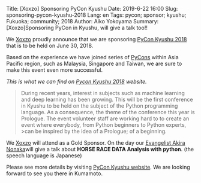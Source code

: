 Title: [Xoxzo] Sponsoring PyCon Kyushu
Date: 2019-6-22 16:00
Slug: sponsoring-pycon-kyushu-2018
Lang: en
Tags: pycon; sponsor; kyushu; Fukuoka; community; 2018
Author: Aiko Yokoyama
Summary: [Xoxzo]Sponsoring PyCon in Kyushu, will give a talk too!!


We [Xoxzo](https://www.xoxzo.com/en/) proudly announce that we are sponsoring
[PyCon Kyushu 2018](http://kyushu.pycon.jp/) that is to be held on June 30, 2018.

Based on the experience we have joined series of [PyCons](http://www.pycon.org/) 
within Asia Pacific region, such as Malaysia, Singapore and Taiwan, we are sure to make
this event even more successful.

_This is what we can find on [Pycon Kyushu 2018](http://kyushu.pycon.jp/) website._
>During recent years, interest in subjects such as machine learning and deep learning has been growing.
>This will be the first conference in Kyushu to be held on the subject of the Python programming language.
>As a consequence, the theme of the conference this year is Prologue.
>The event volunteer staff are working hard to to create an event where everybody, from Python beginners to Python experts, >can be inspired by the idea of a Prologue; of a beginning.

We [Xoxzo](https://www.xoxzo.com/en/) will attend as a Gold Sponsor. 
On the day our [Evangelist Akira Nonaka]()will give a talk about **HORSE RACE DATA Analysis with python**.
(the speech language is Japanese)

Please see more details by visiting [PyCon Kyushu website](http://kyushu.pycon.jp/).
We are looking forward to see you there in Kumamoto.
